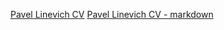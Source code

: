 [Pavel Linevich CV](https://pavelgith.github.io/rsschool-cv/)
[Pavel Linevich CV  - markdown](https://pavelgith.github.io/rsschool-cv/cv)
